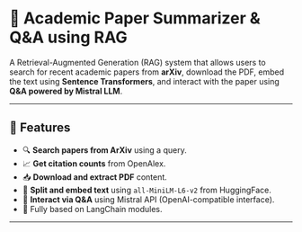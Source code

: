 # 📄 Academic Paper Summarizer & Q&A using RAG

A Retrieval-Augmented Generation (RAG) system that allows users to search for recent academic papers from **arXiv**, 
download the PDF, embed the text using **Sentence Transformers**,
and interact with the paper using **Q&A powered by Mistral LLM**.

---

## 🚀 Features

- 🔍 **Search papers from ArXiv** using a query.
- 📈 **Get citation counts** from OpenAlex.
- 📥 **Download and extract PDF** content.
- 🧠 **Split and embed text** using `all-MiniLM-L6-v2` from HuggingFace.
- 🤖 **Interact via Q&A** using Mistral API (OpenAI-compatible interface).
- 🧩 Fully based on LangChain modules.

---



